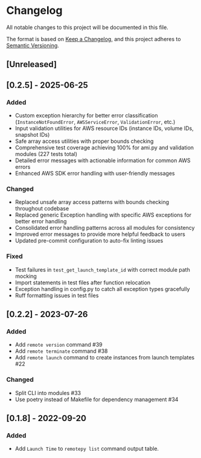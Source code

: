 # Changelog
All notable changes to this project will be documented in this file.

The format is based on [Keep a Changelog](https://keepachangelog.com/en/1.0.0/),
and this project adheres to [Semantic Versioning](https://semver.org/spec/v2.0.0.html).

## [Unreleased]

## [0.2.5] - 2025-06-25

### Added

- Custom exception hierarchy for better error classification (`InstanceNotFoundError`, `AWSServiceError`, `ValidationError`, etc.)
- Input validation utilities for AWS resource IDs (instance IDs, volume IDs, snapshot IDs)
- Safe array access utilities with proper bounds checking
- Comprehensive test coverage achieving 100% for ami.py and validation modules (227 tests total)
- Detailed error messages with actionable information for common AWS errors
- Enhanced AWS SDK error handling with user-friendly messages

### Changed

- Replaced unsafe array access patterns with bounds checking throughout codebase
- Replaced generic Exception handling with specific AWS exceptions for better error handling
- Consolidated error handling patterns across all modules for consistency
- Improved error messages to provide more helpful feedback to users
- Updated pre-commit configuration to auto-fix linting issues

### Fixed

- Test failures in `test_get_launch_template_id` with correct module path mocking
- Import statements in test files after function relocation
- Exception handling in config.py to catch all exception types gracefully
- Ruff formatting issues in test files

## [0.2.2] - 2023-07-26

### Added

- Add `remote version` command #39
- Add `remote terminate` command #38
- Add `remote launch` command to create instances from launch templates #22

### Changed

- Split CLI into modules #33
- Use poetry instead of Makefile for dependency management #34

## [0.1.8] - 2022-09-20
### Added
- Add `Launch Time` to `remotepy list` command output table.
